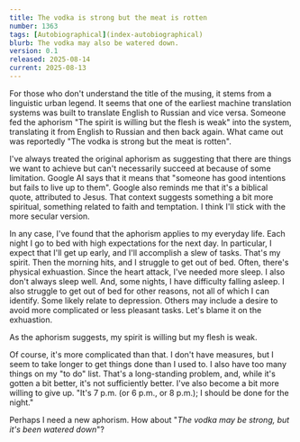 ```yaml
---
title: The vodka is strong but the meat is rotten
number: 1363
tags: [Autobiographical](index-autobiographical)
blurb: The vodka may also be watered down.
version: 0.1
released: 2025-08-14
current: 2025-08-13
---
```

For those who don't understand the title of the musing, it stems from a linguistic urban legend. It seems that one of the earliest machine translation systems was built to translate English to Russian and vice versa. Someone fed the aphorism "The spirit is willing but the flesh is weak" into the system, translating it from English to Russian and then back again. What came out was reportedly "The vodka is strong but the meat is rotten".

I've always treated the original aphorism as suggesting that there are things we want to achieve but can't necessarily succeed at because of some limitation. Google AI says that it means that "someone has good intentions but fails to live up to them". Google also reminds me that it's a biblical quote, attributed to Jesus. That context suggests something a bit more spiritual, something related to faith and temptation. I think I'll stick with the more secular version.

In any case, I've found that the aphorism applies to my everyday life. Each night I go to bed with high expectations for the next day. In particular, I expect that I'll get up early, and I'll accomplish a slew of tasks. That's my spirit. Then the morning hits, and I struggle to get out of bed. Often, there's physical exhuastion. Since the heart attack, I've needed more sleep. I also don't always sleep well. And, some nights, I have difficulty falling asleep. I also struggle to get out of bed for other reasons, not all of which I can identify. Some likely relate to depression. Others may include a desire to avoid more complicated or less pleasant tasks. Let's blame it on the exhuastion.

As the aphorism suggests, my spirit is willing but my flesh is weak.

Of course, it's more complicated than that. I don't have measures, but I seem to take longer to get things done than I used to. I also have too many things on my "to do" list. That's a long-standing problem, and, while it's gotten a bit better, it's not sufficiently better. I've also become a bit more willing to give up. "It's 7 p.m. (or 6 p.m., or 8 p.m.); I should be done for the night."

Perhaps I need a new aphorism. How about "_The vodka may be strong, but it's been watered down_"?
